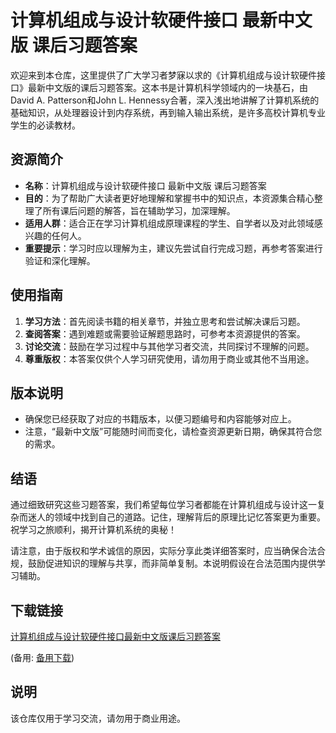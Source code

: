 # 计算机组成与设计软硬件接口 最新中文版 课后习题答案

欢迎来到本仓库，这里提供了广大学习者梦寐以求的《计算机组成与设计软硬件接口》最新中文版的课后习题答案。这本书是计算机科学领域内的一块基石，由David A. Patterson和John L. Hennessy合著，深入浅出地讲解了计算机系统的基础知识，从处理器设计到内存系统，再到输入输出系统，是许多高校计算机专业学生的必读教材。

## 资源简介

- **名称**：计算机组成与设计软硬件接口 最新中文版 课后习题答案
- **目的**：为了帮助广大读者更好地理解和掌握书中的知识点，本资源集合精心整理了所有课后问题的解答，旨在辅助学习，加深理解。
- **适用人群**：适合正在学习计算机组成原理课程的学生、自学者以及对此领域感兴趣的任何人。
- **重要提示**：学习时应以理解为主，建议先尝试自行完成习题，再参考答案进行验证和深化理解。

## 使用指南

1. **学习方法**：首先阅读书籍的相关章节，并独立思考和尝试解决课后习题。
2. **查阅答案**：遇到难题或需要验证解题思路时，可参考本资源提供的答案。
3. **讨论交流**：鼓励在学习过程中与其他学习者交流，共同探讨不理解的问题。
4. **尊重版权**：本答案仅供个人学习研究使用，请勿用于商业或其他不当用途。

## 版本说明

- 确保您已经获取了对应的书籍版本，以便习题编号和内容能够对应上。
- 注意，“最新中文版”可能随时间而变化，请检查资源更新日期，确保其符合您的需求。

## 结语

通过细致研究这些习题答案，我们希望每位学习者都能在计算机组成与设计这一复杂而迷人的领域中找到自己的道路。记住，理解背后的原理比记忆答案更为重要。祝学习之旅顺利，揭开计算机系统的奥秘！

请注意，由于版权和学术诚信的原因，实际分享此类详细答案时，应当确保合法合规，鼓励促进知识的理解与共享，而非简单复制。本说明假设在合法范围内提供学习辅助。

## 下载链接
[计算机组成与设计软硬件接口最新中文版课后习题答案](https://pan.quark.cn/s/98bd868c3464) 

(备用: [备用下载](https://pan.baidu.com/s/1WPsn8Hlk1UsK_FcISYEHpQ?pwd=1234))

## 说明

该仓库仅用于学习交流，请勿用于商业用途。

